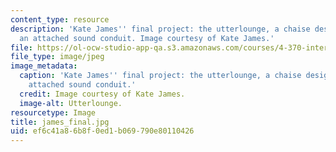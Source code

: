 ```yaml
---
content_type: resource
description: 'Kate James'' final project: the utterlounge, a chaise designed with
  an attached sound conduit. Image courtesy of Kate James.'
file: https://ol-ocw-studio-app-qa.s3.amazonaws.com/courses/4-370-interrogative-design-workshop-fall-2005/ef6c41a86b8f0ed1b069790e80110426_james_final.jpg
file_type: image/jpeg
image_metadata:
  caption: 'Kate James'' final project: the utterlounge, a chaise designed with an
    attached sound conduit.'
  credit: Image courtesy of Kate James.
  image-alt: Utterlounge.
resourcetype: Image
title: james_final.jpg
uid: ef6c41a8-6b8f-0ed1-b069-790e80110426
---
```

